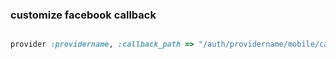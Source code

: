 ### customize facebook callback

```ruby

provider :providername, :callback_path => "/auth/providername/mobile/callback"

```
